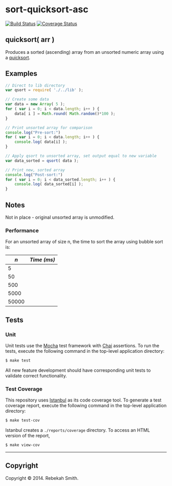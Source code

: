 sort-quicksort-asc
==================
[![Build Status][travis-image]][travis-url] [![Coverage Status][coveralls-image]][coveralls-url]

## quicksort( arr )

Produces a sorted (ascending) array from an unsorted numeric array using a [quicksort](http://en.wikipedia.org/wiki/Quicksort). 

## Examples

```javascript
// Direct to lib directory
var qsort = require( './../lib' );

// Create some data
var data = new Array( 5 );
for ( var i = 0; i < data.length; i++ ) {
	data[ i ] = Math.round( Math.random()*100 );
}

// Print unsorted array for comparison
console.log("Pre-sort:")
for ( var i = 0; i < data.length; i++ ) {
	console.log( data[i] );
}

// Apply qsort to unsorted array, set output equal to new variable
var data_sorted = qsort( data );

// Print new, sorted array
console.log("Post-sort:")
for ( var i = 0; i < data_sorted.length; i++ ) {
	console.log( data_sorted[i] );
}
```

## Notes

Not in place - original unsorted array is unmodified.

### Performance

For an unsorted array of size n, the time to sort the array using bubble sort is:

| *n*	        | *Time (ms)*   |
| --------------| :------------:|
| 5             |               |
| 50            |               |
| 500           |               |
| 5000          |               |
| 50000         |               |

## Tests

### Unit

Unit tests use the [Mocha](http://mochajs.org/) test framework with [Chai](http://chaijs.com) assertions. To run the tests, execute the following command in the top-level application directory:

``` bash
$ make test
```

All new feature development should have corresponding unit tests to validate correct functionality.


### Test Coverage

This repository uses [Istanbul](https://github.com/gotwarlost/istanbul) as its code coverage tool. To generate a test coverage report, execute the following command in the top-level application directory:

``` bash
$ make test-cov
```

Istanbul creates a `./reports/coverage` directory. To access an HTML version of the report,

``` bash
$ make view-cov
```


---
## Copyright

Copyright &copy; 2014. Rebekah Smith.

[travis-image]: http://img.shields.io/travis/RebekahJ/sort-quicksort-asc/master.svg
[travis-url]: https://travis-ci.org/RebekahJ/sort-quicksort-asc

[coveralls-image]: https://img.shields.io/coveralls/RebekahJ/sort-quicksort-asc/master.svg
[coveralls-url]: https://coveralls.io/r/RebekahJ/sort-quicksort-asc?branch=master
